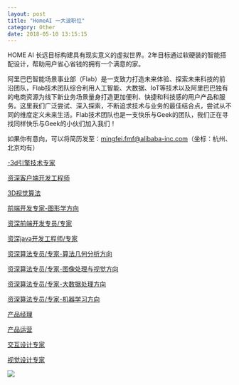 ```yaml
---
layout: post
title: "HomeAI 一大波职位"
category: Other
date: 2018-05-10 13:15:15
---
```


HOME AI 长远目标构建具有现实意义的虚拟世界。2年目标通过软硬装的智能搭配设计，帮助用户省心省钱的拥有一个满意的家。

阿里巴巴智能场景事业部（Flab）是一支致力打造未来体验、探索未来科技的前沿团队，Flab技术团队综合利用人工智能、大数据、IoT等技术以及阿里巴巴独有的电商资源为线下新业务场景量身打造更加便利、快捷和科技感的用户产品和服务。这里我们广泛尝试、深入探索，不断追求技术与业务的最佳结合点，尝试从不同的维度定义未来生活。Flab技术团队也是一支快乐与Geek的团队，我们正在寻找同样快乐与Geek的小伙们加入我们！

如果你有意向，可以将简历发至：mingfei.fmf@alibaba-inc.com（坐标：杭州、北京均有）


[-3d引擎技术专家](https://job.alibaba.com/zhaopin/position_detail.htm?positionId=51086)

[资深客户端开发工程师](https://job.alibaba.com/zhaopin/position_detail.htm?positionId=51081)

[ 3D视觉算法](https://job.alibaba.com/zhaopin/position_detail.htm?positionId=51522)

[前端开发专家-图形学方向](https://job.alibaba.com/zhaopin/position_detail.htm?positionId=51082)

[资深前端开发专员/专家](https://job.alibaba.com/zhaopin/position_detail.htm?positionId=51084)

[资深java开发工程师/专家](https://job.alibaba.com/zhaopin/position_detail.htm?positionId=51085)

[资深算法专员/专家-算法几何分析方向](https://job.alibaba.com/zhaopin/position_detail.htm?positionId=51075)

[资深算法专员/专家-图像处理与视觉方向](https://job.alibaba.com/zhaopin/position_detail.htm?positionId=51078)

[资深算法专员/专家-大数据处理方向](https://job.alibaba.com/zhaopin/position_detail.htm?positionId=51079)

[资深算法专员/专家-机器学习方向](https://job.alibaba.com/zhaopin/position_detail.htm?positionId=51080)

[产品经理](https://job.alibaba.com/zhaopin/position_detail.htm?positionId=51040)

[产品运营](https://job.alibaba.com/zhaopin/position_detail.htm?positionId=51041)

[交互设计专家](https://job.alibaba.com/zhaopin/position_detail.htm?positionId=51047)

[视觉设计专家](https://job.alibaba.com/zhaopin/position_detail.htm?positionId=51048)

![](http://p5.qhimg.com/t01927b6f9ea73698d8.jpg)

